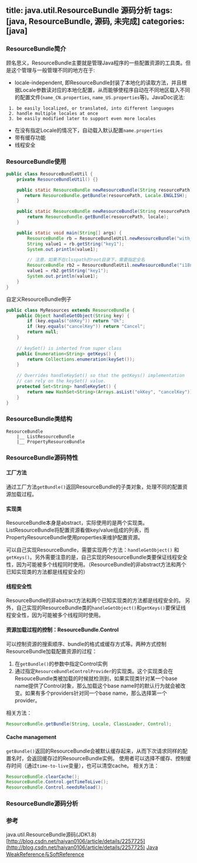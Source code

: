 title: java.util.ResourceBundle 源码分析
tags: [java, ResourceBundle, 源码, 未完成]
categories: [java]
---

### ResourceBundle简介
顾名思义，ResourceBundle主要就是管理Java程序的一些配置资源的工具类。但是这个管理与一般管理不同的地方在于:

- locale-independent, 即ResourceBundle封装了本地化的读取方法，并且根据Locale参数读对应的本地化配置，从而能够使程序自动在不同地区载入不同的配置文件(`name_CN.properties`, `name_US.properties`等)。JavaDoc说法:
```
 1. be easily localized, or translated, into different languages
 2. handle multiple locales at once
 3. be easily modified later to support even more locales
```

- 在没有指定Locale的情况下，自动载入默认配置`name.properties`
- 带有缓存功能
- 线程安全


### ResourceBundle使用
```java
public class ResourceBundleUtil {
    private ResourceBundleUtil() {}

    public static ResourceBundle newResourceBundle(String resourcePath) {
       return ResourceBundle.getBundle(resourcePath, Locale.ENGLISH);
    }

    public static ResourceBundle newResourceBundle(String resourcePath, Locale locale) {
        return ResourceBundle.getBundle(resourcePath, locale);
    }

    public static void main(String[] args) {
        ResourceBundle rb = ResourceBundleUtil.newResourceBundle("with_classpath");
        String value1 = rb.getString("key1");
        System.out.println(value1);

        // 注意，如果不在clsspath的root目录下，需要指定全名
        ResourceBundle rb2 = ResourceBundleUtil.newResourceBundle("i18n.within_folder");
        value1 = rb2.getString("key1");
        System.out.println(value1);
    }
}
```

自定义ResourceBundle例子
```java
public class MyResources extends ResourceBundle {
    public Object handleGetObject(String key) {
        if (key.equals("okKey")) return "Ok";
        if (key.equals("cancelKey")) return "Cancel";
        return null;
    }
    
    // keySet() is inherted from super class
    public Enumeration<String> getKeys() {
        return Collections.enumeration(keySet());
    }
    
    // Overrides handleKeySet() so that the getKeys() implementation
    // can rely on the keySet() value.
    protected Set<String> handleKeySet() {
        return new HashSet<String>(Arrays.asList("okKey", "cancelKey"));
    }
}
```

### ResourceBundle类结构
```plain
ResourceBundle
    |__ ListResourceBundle
    |__ PropertyResourceBundle
```

### ResourceBundle源码特性

#### 工厂方法
通过工厂方法`getBundle()`返回ResourceBundle的子类对象，处理不同的配置资源加载过程。

#### 实现类
ResourceBundle本身是abstract，实际使用的是两个实现类。
ListResourceBundle将配置资源看做key/value组成的列表，而PropertyResourceBundle使用properties来维护配置资源。

可以自己实现ResourceBundle，需要实现两个方法：`handleGetObject()` 和 `getKeys()`。另外需要注意的是，自己实现的ResourceBundle类要保证线程安全性，因为可能被多个线程同时使用。（ResourceBundle的非abstract方法和两个已知实现类的方法都是线程安全的）

#### 线程安全性
ResourceBundle的非abstract方法和两个已知实现类的方法都是线程安全的。
另外，自己实现的ResourceBundle类的`handleGetObject()`和`getKeys()`要保证线程安全性，因为可能被多个线程同时使用。

#### 资源加载过程的控制：ResourceBundle.Control
可以控制资源的搜索顺序、bundle的格式或缓存方式等。两种方式控制ResourceBundle加载配置资源的过程：
1. 在`getBundle()`的参数中指定Control实例
2. 通过指定`ResourceBundleControlProvider`的实现类。这个实现类会在ResouceBundle类被加载的时候就检测到，如果实现类针对某一个base name提供了Control对象，那么加载这个base name时的默认行为就会被改变。如果有多个providers针对同一个base name，那么选择第一个provider。

相关方法：

```java
ResourceBundle.getBundle(String, Locale, ClassLoader, Control);
```

#### Cache management
`getBundle()`返回的ResourceBundle会被默认缓存起来，从而下次请求同样的配置名时，会返回缓存过的ResourceBundle实例。
使用者可以选择不缓存、控制缓存时间（通过`time-to-live`变量），也可以清空cache。
相关方法：

```java
ResourceBundle.clearCache();
ResourceBundle.Control.getTimeToLive();
ResourceBundle.Control.needsReload();
```

### ResourceBundle源码分析


### 参考
java.util.ResourceBundle源码(JDK1.8)
[http://blog.csdn.net/haiyan0106/article/details/2257725](http://blog.csdn.net/haiyan0106/article/details/2257725)
[Java WeakReference与SoftReference](http://san-yun.iteye.com/blog/1683558)
